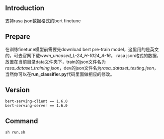 ## Introduction
支持rasa json数据格式的bert finetune

## Prepare
在训练finetune模型前需要先download bert pre-train model，这里用的是英文的，可去官网下载*wwm_uncased_L-24_H-1024_A-16*。
rasa json格式的数据，放置在当前目录data文件夹下，train的json文件名为*rasa_dataset_training.json*，dev的json文件名为*rasa_dataset_testing.json*，当然你可以在**run_classifier.py**代码里面做相应的修改。

## Version
```
bert-serving-client == 1.6.0
bert-serving-server == 1.6.0
```

## Command
```
sh run.sh
```
